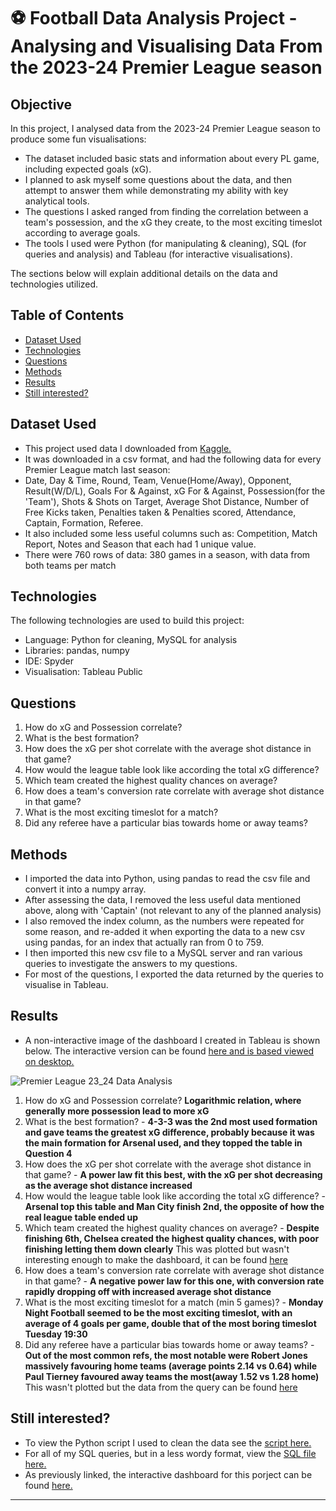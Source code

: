 # :soccer: Football Data Analysis Project - Analysing and Visualising Data From the 2023-24 Premier League season

## Objective

In this project, I analysed data from the 2023-24 Premier League season to produce some fun visualisations:
* The dataset included basic stats and information about every PL game, including expected goals (xG).
* I planned to ask myself some questions about the data, and then attempt to answer them while demonstrating my ability with key analytical tools.
* The questions I asked ranged from finding the correlation between a team's possession, and the xG they create, to the most exciting timeslot according to average goals.
* The tools I used were Python (for manipulating & cleaning), SQL (for queries and analysis) and Tableau (for interactive visualisations).

The sections below will explain additional details on the data and technologies utilized.

## Table of Contents

- [Dataset Used](#dataset-used)
- [Technologies](#technologies)
- [Questions](#questions)
- [Methods](#methods)
- [Results](#results)
- [Still interested?](#still-interested)

## Dataset Used

* This project used data I downloaded from [Kaggle.](https://www.kaggle.com/datasets/mertbayraktar/english-premier-league-matches-20232024-season?resource=download)
* It was downloaded in a csv format, and had the following data for every Premier League match last season:
* Date, Day & Time, Round, Team, Venue(Home/Away), Opponent, Result(W/D/L), Goals For & Against, xG For & Against, Possession(for the 'Team'), Shots & Shots on Target, Average Shot Distance, Number of Free Kicks taken, Penalties taken & Penalties scored, Attendance, Captain, Formation, Referee.
* It also included some less useful columns such as: Competition, Match Report, Notes and Season that each had 1 unique value.
* There were 760 rows of data: 380 games in a season, with data from both teams per match

## Technologies

The following technologies are used to build this project:
- Language: Python for cleaning, MySQL for analysis
- Libraries: pandas, numpy
- IDE: Spyder 
- Visualisation: Tableau Public

## Questions
1. How do xG and Possession correlate?
2. What is the best formation?
3. How does the xG per shot correlate with the average shot distance in that game?
4. How would the league table look like according the total xG difference?
5. Which team created the highest quality chances on average?
6. How does a team's conversion rate correlate with average shot distance in that game?
7. What is the most exciting timeslot for a match?
8. Did any referee have a particular bias towards home or away teams?

## Methods

* I imported the data into Python, using pandas to read the csv file and convert it into a numpy array.
* After assessing the data, I removed the less useful data mentioned above, along with 'Captain' (not relevant to any of the planned analysis)
* I also removed the index column, as the numbers were repeated for some reason, and re-added it when exporting the data to a new csv using pandas, for an index that actually ran from 0 to 759.
* I then imported this new csv file to a MySQL server and ran various queries to investigate the answers to my questions.
* For most of the questions, I exported the data returned by the queries to visualise in Tableau.

## Results

* A non-interactive image of the dashboard I created in Tableau is shown below. The interactive version can be found [here and is based viewed on desktop.](https://public.tableau.com/app/profile/james.wright3486/viz/PremierLeague2324DataAnalysis/PremierLeague2324DataAnalysis)

![Premier League 23_24 Data Analysis](https://github.com/user-attachments/assets/ecd1a157-728d-44e3-987c-0f027b03c528)

1. How do xG and Possession correlate?
**Logarithmic relation, where generally more possession lead to more xG**
2. What is the best formation? - **4-3-3 was the 2nd most used formation and gave teams the greatest xG difference, probably because it was the main formation for Arsenal used, and they topped the table in Question 4**
3. How does the xG per shot correlate with the average shot distance in that game? - **A power law fit this best, with the xG per shot decreasing as the average shot distance increased**
4. How would the league table look like according the total xG difference? - **Arsenal top this table and Man City finish 2nd, the opposite of how the real league table ended up**
5. Which team created the highest quality chances on average? - **Despite finishing 6th, Chelsea created the highest quality chances, with poor finishing letting them down clearly** This was plotted but wasn't interesting enough to make the dashboard, it can be found [here](https://github.com/james-plw/james-plw/blob/main/Football%20Data%20Analysis%20Project/quality%20chances.png)
6. How does a team's conversion rate correlate with average shot distance in that game? - **A negative power law for this one, with conversion rate rapidly dropping off with increased average shot distance**
7. What is the most exciting timeslot for a match (min 5 games)? - **Monday Night Football seemed to be the most exciting timeslot, with an average of 4 goals per game, double that of the most boring timeslot Tuesday 19:30**
8. Did any referee have a particular bias towards home or away teams? - **Out of the most common refs, the most notable were Robert Jones massively favouring home teams (average points 2.14 vs 0.64) while Paul Tierney favoured away teams the most(away 1.52 vs 1.28 home)** This wasn't plotted but the data from the query can be found [here](8refs.csv)

## Still interested?

* To view the Python script I used to clean the data see the [script here.](prem_analysis.py)
* For all of my SQL queries, but in a less wordy format, view the [SQL file here.](prem_queries.sql)
* As previously linked, the interactive dashboard for this porject can be found [here.](https://public.tableau.com/app/profile/james.wright3486/viz/PremierLeague2324DataAnalysis/PremierLeague2324DataAnalysis)

***

